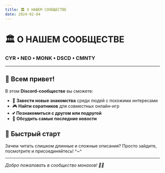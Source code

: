 ```yaml
---
title: 🏛️ О НАШЕМ СООБЩЕСТВЕ
date: 2024-02-04
---
```


# 🏛️ О НАШЕМ СООБЩЕСТВЕ

### CYR • NEO • MONK • DSCD • CMNTY

---

## 👋 Всем привет!

В этом **Discord-сообществе** вы сможете:

- 🤝 **Завести новые знакомства** среди людей с похожими интересами
- 🎮 **Найти соратников** для совместных онлайн-игр  
- 💕 **Познакомиться с другом или подругой**
- 📰 **Обсудить самые последние новости**

## 🚀 Быстрый старт

Зачем читать слишком длинные и сложные описания? Просто зайдите, посмотрите и присоединяйтесь! ^~^

---

*Добро пожаловать в сообщество монахов! 🧘‍♂️*
